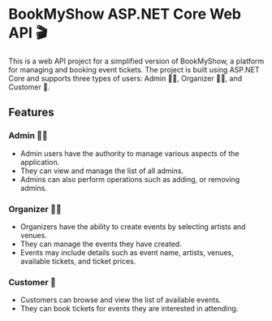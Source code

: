 # BookMyShow ASP.NET Core Web API 🎬

This is a web API project for a simplified version of BookMyShow, a platform for managing and booking event tickets. The project is built using ASP.NET Core and supports three types of users: Admin 👩‍💼, Organizer 🧑‍🎤, and Customer 🎫.

## Features

### Admin 👩‍💼
- Admin users have the authority to manage various aspects of the application.
- They can view and manage the list of all admins.
- Admins can also perform operations such as adding, or removing admins.

### Organizer 🧑‍🎤
- Organizers have the ability to create events by selecting artists and venues.
- They can manage the events they have created.
- Events may include details such as event name, artists, venues, available tickets, and ticket prices.

### Customer 🎫
- Customers can browse and view the list of available events.
- They can book tickets for events they are interested in attending.

